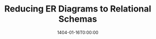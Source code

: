 ---
type: lecture
date: 1404-01-16T0:00:00
title: Reducing ER Diagrams to Relational Schemas
tldr: "Rules of translating ER diagrams to relational schemas, Examining different ways of reduction based on relation cardinality"
thumbnail: /static_files/thumbnails/5-Semantic Modeling & ER.png
links: 
    - url: /static_files/slides/7-ER2RDM.pdf
      name: slides  
hide_from_announcments: true
---